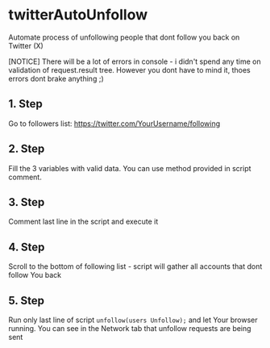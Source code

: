# twitterAutoUnfollow
Automate process of unfollowing people that dont follow you back on Twitter (X)

[NOTICE] There will be a lot of errors in console - i didn't spend any time on validation of request.result tree. However you dont have to mind it, thoes errors dont brake anything ;)

## 1. Step
Go to followers list: https://twitter.com/YourUsername/following
## 2. Step
Fill the 3 variables with valid data. You can use method provided in script comment.
## 3. Step
Comment last line in the script and execute it
## 4. Step
Scroll to the bottom of following list - script will gather all accounts that dont follow You back
## 5. Step
Run only last line of script `unfollow(users Unfollow);` and let Your browser running. You can see in the Network tab that unfollow requests are being sent
